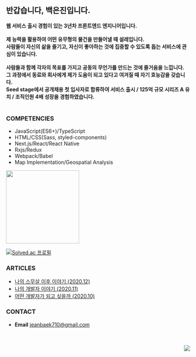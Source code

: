## 반갑습니다, 백은진입니다. 
**웹 서비스 출시 경험이 있는 3년차 프론트엔드 엔지니어입니다.**<br />
<br />
**제 능력을 활용하여 어떤 유무형의 물건을 만들어낼 때 설레입니다.**<br />
**사람들이 자신의 삶을 즐기고, 자신이 좋아하는 것에 집중할 수 있도록 돕는 서비스에 관심이 있습니다.**<br />
<br />
**사람들과 함께 각자의 목표를 가지고 공동의 무언가를 만드는 것에 즐거움을 느낍니다.**<br />
**그 과정에서 동료와 회사에게 제가 도움이 되고 있다고 여겨질 때 자기 효능감을 갖습니다.**<br />
**Seed stage에서 공개채용 첫 입사자로 합류하여 서비스 출시 / 125억 규모 시리즈 A 유치 / 조직인원 4배 성장을 경험하였습니다.**<br />
<br />

### COMPETENCIES
- JavaScript(ES6+)/TypeScript
- HTML/CSS(Sass, styled-components)
- Next.js/React/React Native
- Rxjs/Redux
- Webpack/Babel
- Map Implementation/Geospatial Analysis

<img height="200px" src="https://github-readme-stats-eight-theta.vercel.app/api/top-langs/?username=JeanBaek&layout=compact&langs_count=8&theme=graywhite"/>

[![Solved.ac
프로필](http://mazassumnida.wtf/api/generate_badge?boj=jeanbaek)](https://solved.ac/jeanbaek)

### ARTICLES
- [나의 스무살 이후 이야기 (2020.12)](https://velog.io/@jeanbaek/self-introduction)
- [나의 개발자 이야기 (2020.11)](https://velog.io/@jeanbaek/%EB%82%98%EC%9D%98-%EA%B0%9C%EB%B0%9C%EC%9E%90-%EC%9D%B4%EC%95%BC%EA%B8%B0)
- [어떤 개발자가 되고 싶을까 (2020.10)](https://velog.io/@jeanbaek/%EC%96%B4%EB%96%A4-%EA%B0%9C%EB%B0%9C%EC%9E%90%EA%B0%80-%EB%90%98%EA%B3%A0-%EC%8B%B6%EC%9D%84%EA%B9%8C)

### CONTACT
* **Email** jeanbaek710@gmail.com

<br />
<br />

<div align="right"><a href="https://hits.seeyoufarm.com"><img src="https://hits.seeyoufarm.com/api/count/incr/badge.svg?url=https%3A%2F%2Fgithub.com%2FJeanBaek&count_bg=%2379C83D&title_bg=%23555555&icon=&icon_color=%23E7E7E7&title=hits&edge_flat=false"/></a></div>
